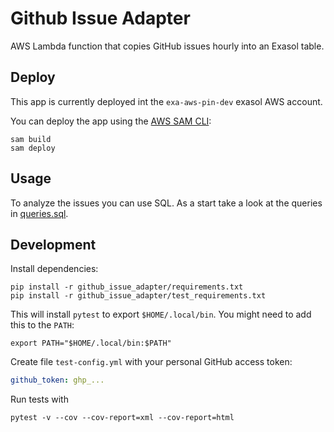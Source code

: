 # Github Issue Adapter

AWS Lambda function that copies GitHub issues hourly into an Exasol table. 

## Deploy

This app is currently deployed int the `exa-aws-pin-dev` exasol AWS account.

You can deploy the app using the [AWS SAM CLI](https://aws.amazon.com/serverless/sam/):

```shell
sam build
sam deploy
```

## Usage

To analyze the issues you can use SQL. As a start take a look at the queries in [queries.sql](queries.sql).

## Development

Install dependencies:

```shell
pip install -r github_issue_adapter/requirements.txt
pip install -r github_issue_adapter/test_requirements.txt
```

This will install `pytest` to export `$HOME/.local/bin`. You might need to add this to the `PATH`:

```shell
export PATH="$HOME/.local/bin:$PATH"
```

Create file `test-config.yml` with your personal GitHub access token:

```yaml
github_token: ghp_...
```

Run tests with

```shell
pytest -v --cov --cov-report=xml --cov-report=html
````

